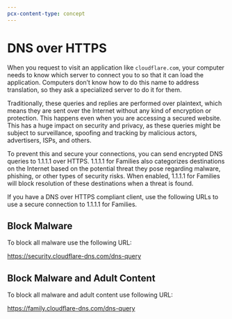 ```yaml
---
pcx-content-type: concept
---
```


# DNS over HTTPS

When you request to visit an application like `cloudflare.com`, your computer needs to know which server to connect you to so that it can load the application. Computers don’t know how to do this name to address translation, so they ask a specialized server to do it for them.

Traditionally, these queries and replies are performed over plaintext, which means they are sent over the Internet without any kind of encryption or protection. This happens even when you are accessing a secured website. This has a huge impact on security and privacy, as these queries might be subject to surveillance, spoofing and tracking by malicious actors, advertisers, ISPs, and others.

To prevent this and secure your connections, you can send encrypted DNS queries to 1.1.1.1 over HTTPS. 1.1.1.1 for Families also categorizes destinations on the Internet based on the potential threat they pose regarding malware, phishing, or other types of security risks. When enabled, 1.1.1.1 for Families will block resolution of these destinations when a threat is found.

If you have a DNS over HTTPS compliant client, use the following URLs to use a secure connection to 1.1.1.1 for Families. 

## Block Malware

To block all malware use the following URL:

https://security.cloudflare-dns.com/dns-query

## Block Malware and Adult Content

To block all malware and adult content use following URL:

https://family.cloudflare-dns.com/dns-query